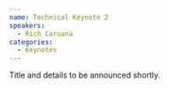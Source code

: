 ```yaml
---
name: Technical Keynote 2
speakers:
  - Rich Caruana
categories:
  - Keynotes
---
```


Title and details to be announced shortly.
